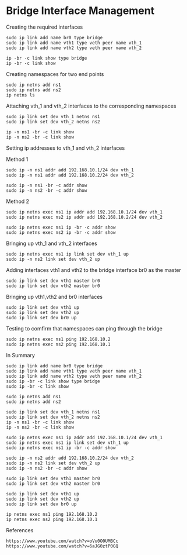 # Bridge Interface Management

Creating the required interfaces

```
sudo ip link add name br0 type bridge
sudo ip link add name vth1 type veth peer name vth_1
sudo ip link add name vth2 type veth peer name vth_2
```
```
ip -br -c link show type bridge
ip -br -c link show
```

Creating namespaces for two end points

```
sudo ip netns add ns1
sudo ip netns add ns2
ip netns ls
```

Attaching vth_1 and vth_2 interfaces to the corresponding namespaces

```
sudo ip link set dev vth_1 netns ns1
sudo ip link set dev vth_2 netns ns2
```

```
ip -n ns1 -br -c link show
ip -n ns2 -br -c link show
```

Setting ip addresses to vth_1 and vth_2 interfaces

Method 1
```
sudo ip -n ns1 addr add 192.168.10.1/24 dev vth_1
sudo ip -n ns1 addr add 192.168.10.2/24 dev vth_2
```
```
sudo ip -n ns1 -br -c addr show
sudo ip -n ns2 -br -c addr show
```

Method 2
```
sudo ip netns exec ns1 ip addr add 192.168.10.1/24 dev vth_1
sudo ip netns exec ns2 ip addr add 192.168.10.2/24 dev vth_2
```
```
sudo ip netns exec ns1 ip -br -c addr show
sudo ip netns exec ns2 ip -br -c addr show
```

Bringing up vth_1 and vth_2 interfaces
```
sudo ip netns exec ns1 ip link set dev vth_1 up
sudo ip -n ns2 link set dev vth_2 up
```

Adding interfaces vth1 and vth2 to the bridge interface br0 as the master
```
sudo ip link set dev vth1 master br0
sudo ip link set dev vth2 master br0
```

Bringing up vth1,vth2 and br0 interfaces
```
sudo ip link set dev vth1 up
sudo ip link set dev vth2 up
sudo ip link set dev br0 up
```

Testing to comfirm that namespaces can ping through the bridge
```
sudo ip netns exec ns1 ping 192.168.10.2
sudo ip netns exec ns2 ping 192.168.10.1
```

In Summary
```
sudo ip link add name br0 type bridge
sudo ip link add name vth1 type veth peer name vth_1 
sudo ip link add name vth2 type veth peer name vth_2
sudo ip -br -c link show type bridge
sudo ip -br -c link show

sudo ip netns add ns1
sudo ip netns add ns2

sudo ip link set dev vth_1 netns ns1
sudo ip link set dev vth_2 netns ns2
ip -n ns1 -br -c link show
ip -n ns2 -br -c link show

sudo ip netns exec ns1 ip addr add 192.168.10.1/24 dev vth_1
sudo ip netns exec ns1 ip link set dev vth_1 up
sudo ip netns exec ns1 ip -br -c addr show

sudo ip -n ns2 addr add 192.168.10.2/24 dev vth_2
sudo ip -n ns2 link set dev vth_2 up
sudo ip -n ns2 -br -c addr show

sudo ip link set dev vth1 master br0
sudo ip link set dev vth2 master br0

sudo ip link set dev vth1 up
sudo ip link set dev vth2 up
sudo ip link set dev br0 up

ip netns exec ns1 ping 192.168.10.2 
ip netns exec ns2 ping 192.168.10.1
```

References
```
https://www.youtube.com/watch?v=oVu0O0UMBCc
https://www.youtube.com/watch?v=6aJG0ztP0GQ
```
